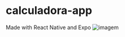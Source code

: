 # calculadora-app
Made with React Native and Expo
![imagem](https://user-images.githubusercontent.com/52178816/139461717-b536ed6a-876f-401c-9917-db7a667a7705.png)
